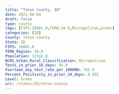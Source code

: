 ```yaml
---
title: "Teton County, ID"
date: 2021-06-04
draft: false
type: county
tags: [FIPS:16081.0,FEMA:10.0,Micropolitan,Green]
categories: [ID]
County: Teton County
State: ID
FIPS: 16081.0
FEMA_Region: 10.0
Population: 12142.0
NCHS_Urban_Rural_Classification: Micropolitan
Tests_in_prior_14_days: 95.0
Fourteen_day_test_rate_per_100000: 782.0
Percent_Positivity_in_prior_14_days: 0.032
Level: Green
url: /states/ID/teton-county
---
```



